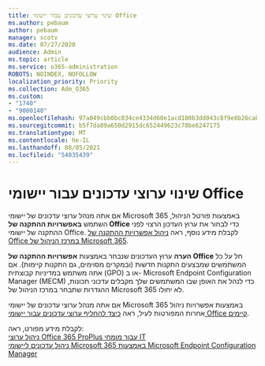 ```yaml
---
title: שינוי ערוצי עדכונים עבור יישומי Office
ms.author: pebaum
author: pebaum
manager: scotv
ms.date: 07/27/2020
audience: Admin
ms.topic: article
ms.service: o365-administration
ROBOTS: NOINDEX, NOFOLLOW
localization_priority: Priority
ms.collection: Adm_O365
ms.custom:
- "1740"
- "9000140"
ms.openlocfilehash: 97a049cbb0bc034ce4334d60e1acd100b3dd043c8f9e8b26cab8580d88201516
ms.sourcegitcommit: b5f7da89a650d2915dc652449623c78be6247175
ms.translationtype: MT
ms.contentlocale: he-IL
ms.lasthandoff: 08/05/2021
ms.locfileid: "54035439"
---
```

# <a name="change-update-channels-for-office-apps"></a>שינוי ערוצי עדכונים עבור יישומי Office

אם אתה מנהל ערוצי עדכונים של יישומי Microsoft 365 באמצעות פורטל הניהול, השתמש  **באפשרויות ההתקנה של Office**  כדי לבחור את ערוץ העדכון הרצוי לפני ההתקנה של יישומי Office. לקבלת מידע נוסף, ראה [ניהול אפשרויות ההתקנה של Office במרכז הניהול של Microsoft 365](https://docs.microsoft.com/deployoffice/manage-software-download-settings-office-365).

**הערה** ערוץ העדכונים שנבחר באמצעות  **אפשרויות ההתקנה של Office**  חל על כל המשתמשים שמבצעים התקנות חדשות (ובמקרים מסוימים, גם התקנות קיימות). אם אתה משתמש במדיניות קבוצתית (GPO) או ב- Microsoft Endpoint Configuration Manager‏ (MECM) כדי לנהל את האופן שבו המשתמשים שלך מקבלים עדכוני תכונות, ההגדרות שתבחר במרכז הניהול של Microsoft 365 לא יחולו.

אם אתה מנהל ערוצי עדכונים של יישומי Microsoft 365 באמצעות אפשרויות ניהול אחרות המפורטות לעיל, ראה [כיצד להחליף ערוצי עדכונים עבור יישומי Office קיימים](https://support.microsoft.com/help/3185078/how-to-switch-from-semi-annual-channel-to-monthly-channel).

לקבלת מידע מפורט, ראה:  
[ניהול ערוצי Office 365 ProPlus עבור מומחי IT](https://techcommunity.microsoft.com/t5/office-365-blog/how-to-manage-office-365-proplus-channels-for-it-pros/ba-p/795813)  
[ניהול עדכונים ליישומי Microsoft 365 באמצעות Microsoft Endpoint Configuration Manager](https://docs.microsoft.com/deployoffice/manage-microsoft-365-apps-updates-configuration-manager)